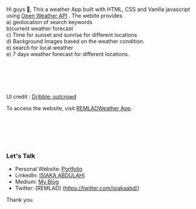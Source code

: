 Hi guys 👋,
This a weather App built with HTML, CSS and Vanilla javascript using <a href ="https://openweathermap.org/api"> Open Weather API</a> . The webite provides<br> 
a) geolocation of search keywords <br>
b)current weather forecast <br>
c) Time for sunset and sunrise for different locations<br>
d) Background Images based on the weather condition.<br>
e) search for local weather <br>
e)  7 days  weather forecast for different locations.<br>

<br><br><br><br>


UI credit : <a href ="https://dribbble.com/outcrowd">Dribble: outcrowd</a><br>



To access the website, visit <a href ="https://remladweatherapp.netlify.app">REMLADWeather App</a>.<br><br>
<br><br>
<br><br>

### Let's Talk
* Personal Website: [Portfolio ](https://abdulahi.netlify.app/)
* LinkedIn: [ISIAKA ABDULAHI](https://www.linkedin.com/in/isiaka-abdulahi-1bb16514a/)
* Medium: [My Blog](https://isiakaabd.medium.com/)
* Twitter: [REMLAD] (https://twitter.com/isiakaabd/)



Thank you.
 
